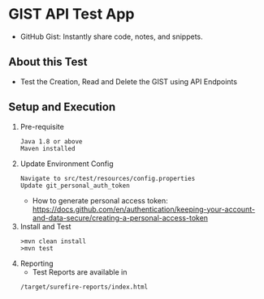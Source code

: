 # GIST API Test App
 - GitHub Gist: Instantly share code, notes, and snippets.
## About this Test
 - Test the Creation, Read and Delete the GIST using API Endpoints

## Setup and Execution
1. Pre-requisite
   ```
   Java 1.8 or above
   Maven installed 
   ```
2. Update Environment Config
    ```
    Navigate to src/test/resources/config.properties
    Update git_personal_auth_token
    ```
   - How to generate personal access token: https://docs.github.com/en/authentication/keeping-your-account-and-data-secure/creating-a-personal-access-token
3. Install and Test 
    ```
    >mvn clean install
    >mvn test
    ```
4. Reporting
    - Test Reports are available in
    ```
    /target/surefire-reports/index.html
    ```

